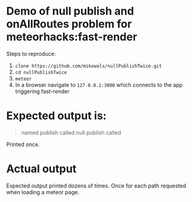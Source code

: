 # Demo of null publish and onAllRoutes problem for meteorhacks:fast-render

Steps to reproduce:

1. `clone https://github.com/mikowals/nullPublishTwice.git`
2. `cd nullPublishTwice`
3. `meteor`
4. In a browser navigate to `127.0.0.1:3000` which connects to the app triggering fast-render

# Expected output is:

> named publish called
> null publish called

Printed once.

# Actual output

Expected output printed dozens of times.  Once for each path requested when loading a meteor page.
